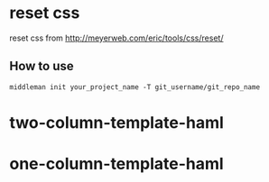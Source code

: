 # reset css
reset css from http://meyerweb.com/eric/tools/css/reset/

## How to use
```=shell
middleman init your_project_name -T git_username/git_repo_name
```
# two-column-template-haml
# one-column-template-haml
